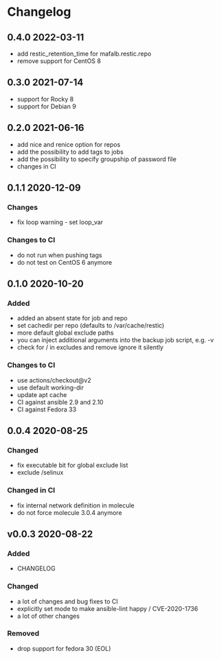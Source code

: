# Changelog

## 0.4.0 2022-03-11

- add restic_retention_time for mafalb.restic.repo
- remove support for CentOS 8

## 0.3.0 2021-07-14

- support for Rocky 8
- support for Debian 9

## 0.2.0 2021-06-16

- add nice and renice option for repos
- add the possibility to add tags to jobs
- add the possibility to specify groupship of password file
- changes in CI

## 0.1.1 2020-12-09

### Changes

- fix loop warning - set loop_var

### Changes to CI

- do not run when pushing tags
- do not test on CentOS 6 anymore

## 0.1.0 2020-10-20

### Added

- added an absent state for job and repo
- set cachedir per repo (defaults to /var/cache/restic)
- more default global exclude paths
- you can inject additional arguments into the backup job script, e.g. -v
- check for / in excludes and remove ignore it silently

### Changes to CI

- use actions/checkout@v2
- use default working-dir
- update apt cache
- CI against ansible 2.9 and 2.10
- CI against Fedora 33

## 0.0.4 2020-08-25

### Changed

- fix executable bit for global exclude list
- exclude /selinux

### Changed in CI

- fix internal network definition in molecule
- do not force molecule 3.0.4 anymore

## v0.0.3 2020-08-22

### Added

- CHANGELOG

### Changed

- a lot of changes and bug fixes to CI
- explicitly set mode to make ansible-lint happy / CVE-2020-1736
- a lot of other changes

### Removed

- drop support for fedora 30 (EOL)
